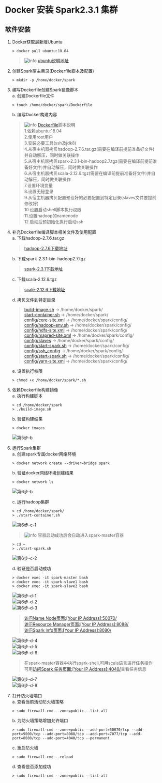 # Docker 安装 Spark2.3.1 集群

## 软件安装

1.  Docker获取最新版Ubuntu<br>

    ```命令
    > docker pull ubuntu:18.04
    ```

    > ![info][info] [ubuntu说明地址][ubuntu地址]

2.  创建Spark宿主目录(Dockerfile脚本及配置)<br>

    ```命令
    > mkdir -p /home/docker/spark
    ```
    
3.  编写Dockerfile创建Spark镜像脚本<br>
    a. 创建Dockerfile文件<br>

    ```命令
    > touch /home/docker/spark/Dockerfile
    ```

    b. 编写Docker构建内容<br>

    > ![info][info] [Dockerfile](files/08/Dockerfile)脚本说明<br>
    > 1.依赖ubuntu:18.04<br>
    > 2.使用root用户<br>
    > 3.安装必要工具(ssh及jdk8)<br>
    > 4.从宿主机器拷贝hadoop-2.7.6.tar.gz(需要在编译前提前准备好文件)并自动解压，同时做关联操作<br>
    > 5.从宿主机器拷贝spark-2.3.1-bin-hadoop2.7.tgz(需要在编译前提前准备好文件)并自动解压，同时做关联操作<br>
    > 6.从宿主机器拷贝scala-2.12.6.tgz(需要在编译前提前准备好文件)并自动解压，同时做关联操作<br>
    > 7.设置环境变量<br>
    > 8.设置无秘登录<br>
    > 9.从宿主机器拷贝配置预设好的必要配置到特定目录(slaves文件要提前修改好)<br>
    > 10.设置启动shell脚本执行权限<br>
    > 11.设置hadoop的namenode<br>
    > 12.启动后预初始化执行启动ssh<br>

4.  补充Dockerfile编译脚本相关文件及使用配置<br>
    a. 下载hadoop-2.7.6.tar.gz<br>

    > [hadoop-2.7.6下载地址](http://www.apache.org/dyn/closer.cgi/hadoop/common/hadoop-2.7.6/hadoop-2.7.6.tar.gz)
    
    b. 下载spark-2.3.1-bin-hadoop2.7.tgz<br>

    > [spark-2.3.1下载地址](https://www.apache.org/dyn/closer.lua/spark/spark-2.3.1/spark-2.3.1-bin-hadoop2.7.tgz)

    c. 下载scala-2.12.6.tgz<br>

    > [scale-2.12.6下载地址](https://downloads.lightbend.com/scala/2.12.6/scala-2.12.6.tgz)

    d. 拷贝文件到特定目录<br>

    > [build-image.sh](files/08/build-image.sh) -> /home/docker/spark/<br>
    > [start-container.sh](files/08/start-container.sh) -> /home/docker/spark/<br>
    > [config/core-site.xml](files/08/config/core-site.xml) -> /home/docker/spark/config/<br>
    > [config/hadoop-env.sh](files/08/config/hadoop-env.sh) -> /home/docker/spark/config/<br>
    > [config/hdfs-site.xml](files/08/config/hdfs-site.xml) -> /home/docker/spark/config/<br>
    > [config/mapred-site.xml](files/08/config/mapred-site.xml) -> /home/docker/spark/config/<br>
    > [config/slaves](files/08/config/slaves) -> /home/docker/spark/config/<br>
    > [config/start-spark.sh](files/08/config/start-spark.sh) -> /home/docker/spark/config/<br>
    > [config/ssh_config](files/08/config/ssh_config) -> /home/docker/spark/config/<br>
    > [config/start-spark.sh](files/08/config/start-spark.sh) -> /home/docker/spark/config/<br>
    > [config/yarn-site.xml](files/08/config/yarn-site.xml) -> /home/docker/spark/config/<br>

    e. 设置执行权限<br>

    ```命令
    > chmod +x /home/docker/spark/*.sh
    ```

5.  依赖Dockerfile构建镜像<br>
    a. 执行构建脚本<br>

    ```命令
    > cd /home/docker/spark
    > ./build-image.sh
    ```

    b. 验证构建结果<br>

    ```命令
    > docker images
    ```

    ![第5步-b](images/08_5_b_1.png)<br>

6.  运行Spark集群<br>
    a. 创建spark专属docker网络环境<br>

    ```命令
    > docker network create --driver=bridge spark
    ```

    b. 验证docker网络环境创建结果<br>

    ```命令
    > docker network ls
    ```

    ![第6步-b](images/08_6_b_1.png)<br>

    c. 运行hadoop集群<br>

    ```命令
    > cd /home/docker/spark/
    > ./start-container.sh
    ```

    ![第6步-c-1](images/08_6_c_1.png)<br>

    > ![info][info] 容器启动成功后会自动进入spark-master容器

    ```命令
    > cd ~
    > ./start-spark.sh
    ```

    ![第6步-c-2](images/08_6_c_2.png)<br>

    d. 验证是否启动成功

    ```命令
    > docker exec -it spark-master bash
    > docker exec -it spark-slave1 bash
    > docker exec -it spark-slave2 bash
    ```

    ![第6步-d-1](images/08_6_d_1.png)<br>
    ![第6步-d-2](images/08_6_d_2.png)<br>
    ![第6步-d-3](images/08_6_d_3.png)<br>

    > [访问Name Node页面:\[Your IP Address\]:50070/](http://ep.cn:50070)<br>
    > [访问Resource Manager页面:\[Your IP Address\]:8088/](http://ep.cn:8088)<br>
    > [访问Spark Info页面:\[Your IP Address\]:8080/](http://ep.cn:8080)<br>

    ![第6步-d-4](images/08_6_d_4.png)<br>
    ![第6步-d-5](images/08_6_d_5.png)<br>
    ![第6步-d-6](images/08_6_d_6.png)<br>
    
    > 在spark-master容器中执行spark-shell,可用scala语言进行任务操作<br>
    > 可用[访问Spark 任务页面:\[Your IP Address\]:4040/](http://ep.cn:4040)查看任务信息
    
    ![第6步-d-7](images/08_6_d_7.png)<br>
    ![第6步-d-8](images/08_6_d_8.png)<br>

7.  打开防火墙端口<br>
    a. 查看当前活动防火墙策略<br>

    ```命令
    > sudo firewall-cmd --zone=public --list-all
    ```

    b. 为防火墙策略增加允许端口<br>

    ```命令
    > sudo firewall-cmd --zone=public --add-port=50070/tcp --add-port=9000/tcp --add-port=8088/tcp --add-port=7077/tcp --add-port=8080/tcp --add-port=4040/tcp --permanent
    ```

    c. 重启防火墙<br>

    ```命令
    > sudo firewall-cmd --reload
    ```

    d. 查看是否添加成功<br>

    ```命令
    > sudo firewall-cmd --zone=public --list-all
    ```

[info]: /images/info.png

[ubuntu地址]: https://hub.docker.com/_/ubuntu/